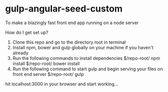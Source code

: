 # gulp-angular-seed-custom
To make a blazingly fast front end app running on a node server

How do I get set up?
1. Clone this repo and go to the directory root in terminal 
2. Install npm, bower and gulp globally on your machine if you haven't already
3. Run the following commands to install dependencies
    $/repo-root/ npm install
    $/repo-root/ bower install
4. Run the following command to start gulp and begin serving your files on front end server
    $/repo-root/ gulp

hit localhost:3000 in your browser and start working...
